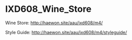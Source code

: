 # IXD608_Wine_Store

Wine Store:
http://haewon.site/aau/ixd608/m4/

Style Guide:
http://haewon.site/aau/ixd608/m4/styleguide/